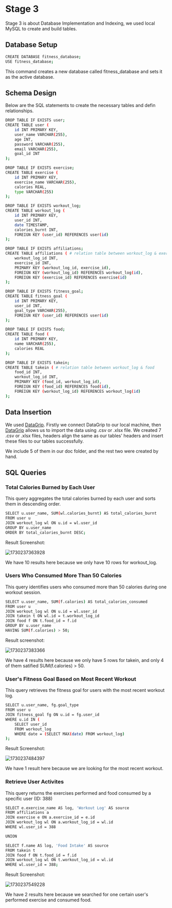 # Stage 3

Stage 3 is about Database Implementation and Indexing, we used local MySQL to create and build tables.

## Database Setup

```bash
CREATE DATABASE fitness_database;
USE fitness_database;
```

This command creates a new database called fitness_database and sets it as the active database.

## Schema Design

Below are the SQL statements to create the necessary tables and defin relationships.

```bash
DROP TABLE IF EXISTS user;
CREATE TABLE user (
    id INT PRIMARY KEY,
    user_name VARCHAR(255),
    age INT,
    password VARCHAR(255),
    email VARCHAR(255),
    goal_id INT
);

DROP TABLE IF EXISTS exercise;
CREATE TABLE exercise (
    id INT PRIMARY KEY,
    exercise_name VARCHAR(255),
    calories REAL,
    type VARCHAR(255)
);

DROP TABLE IF EXISTS workout_log;
CREATE TABLE workout_log (
    id INT PRIMARY KEY,
    user_id INT,
    date TIMESTAMP,
    calories_burnt INT,
    FOREIGN KEY (user_id) REFERENCES user(id)
);

DROP TABLE IF EXISTS affiliations;
CREATE TABLE affiliations ( # relation table between workout_log & exercise
    workout_log_id INT,
    exercise_id INT,
    PRIMARY KEY (workout_log_id, exercise_id),
    FOREIGN KEY (workout_log_id) REFERENCES workout_log(id),
    FOREIGN KEY (exercise_id) REFERENCES exercise(id)
);

DROP TABLE IF EXISTS fitness_goal;
CREATE TABLE fitness_goal (
    id INT PRIMARY KEY,
    user_id INT,
    goal_type VARCHAR(255),
    FOREIGN KEY (user_id) REFERENCES user(id)
);

DROP TABLE IF EXISTS food;
CREATE TABLE food (
    id INT PRIMARY KEY,
    name VARCHAR(255),
    calories REAL
);

DROP TABLE IF EXISTS takein;
CREATE TABLE takein ( # relation table between workout_log & food
    food_id INT,
    workout_log_id INT,
    PRIMARY KEY (food_id, workout_log_id),
    FOREIGN KEY (food_id) REFERENCES food(id),
    FOREIGN KEY (workout_log_id) REFERENCES workout_log(id)
);

```

## Data Insertion

We used [DataGrip](https://www.jetbrains.com/datagrip/). Firstly we connect DataGrip to our local machine, then [DataGrip](https://www.jetbrains.com/datagrip/) allows us to import the data using .csv or .xlsx file. We created 7 .csv or .xlsx files, headers align the same as our tables' headers and insert these files to our tables successfully.

We include 5 of them in our doc folder, and the rest two were created by hand.

## SQL Queries

### Total Calories Burned by Each User

This query aggregates the total calories burned by each user and sorts them in descending order.

```bash
SELECT u.user_name, SUM(wl.calories_burnt) AS total_calories_burnt
FROM user u
JOIN workout_log wl ON u.id = wl.user_id
GROUP BY u.user_name
ORDER BY total_calories_burnt DESC;
```

Result Screenshot:

![1730237363928](images/STAGE3/1730237363928.png)

We have 10 results here because we only have 10 rows for workout_log.

### Users Who Consumed More Than 50 Calories

This query identifies users who consumed more than 50 calories during one workout session.

```bash
SELECT u.user_name, SUM(f.calories) AS total_calories_consumed
FROM user u
JOIN workout_log wl ON u.id = wl.user_id
JOIN takein t ON wl.id = t.workout_log_id
JOIN food f ON t.food_id = f.id
GROUP BY u.user_name
HAVING SUM(f.calories) > 50;
```

Result screenshot:

![1730237383366](images/STAGE3/1730237383366.png)

We have 4 results here because we only have 5 rows for takein, and only 4 of them satified SUM(f.calories) > 50.

### User's Fitness Goal Based on Most Recent Workout

This query retrieves the fitness goal for users with the most recent workout log.

```bash
SELECT u.user_name, fg.goal_type
FROM user u
JOIN fitness_goal fg ON u.id = fg.user_id
WHERE u.id IN (
    SELECT user_id
    FROM workout_log
    WHERE date = (SELECT MAX(date) FROM workout_log)
);
```

Result Screenshot:

![1730237484397](images/STAGE3/1730237484397.png)

We have 1 result here because we are looking for the most recent workout.

### Retrieve User Activites

This query returns the exercises performed and food consumed by a specific user (ID: 388)

```bash
SELECT e.exercise_name AS log, 'Workout Log' AS source
FROM affiliations a
JOIN exercise e ON a.exercise_id = e.id
JOIN workout_log wl ON a.workout_log_id = wl.id
WHERE wl.user_id = 388

UNION

SELECT f.name AS log, 'Food Intake' AS source
FROM takein t
JOIN food f ON t.food_id = f.id
JOIN workout_log wl ON t.workout_log_id = wl.id
WHERE wl.user_id = 388;
```

Result Screenshot:

![1730237549228](images/STAGE3/1730237549228.png)

We have 2 results here because we searched for one certain user's performed exercise and consumed food.

